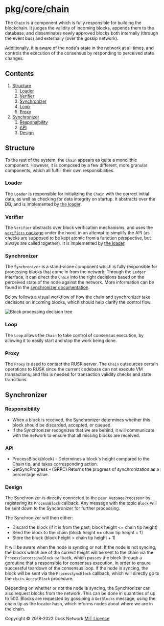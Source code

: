 # [pkg/core/chain](./pkg/core/chain)

The `Chain` is a component which is fully responsible for building the
blockchain. It judges the validity of incoming blocks, appends them to the
database, and disseminates newly approved blocks both internally (through the
event bus) and externally (over the gossip network).

Additionally, it is aware of the node's state in the network at all times, and
controls the execution of the consensus by responding to perceived state
changes.

<!-- ToC start -->

## Contents

1. [Structure](#structure)
    1. [Loader](#loader)
    1. [Verifier](#verifier)
    1. [Synchronizer](#synchronizer)
    1. [Loop](#loop)
    1. [Proxy](#proxy)
1. [Synchronizer](#synchronizer-1)
    1. [Responsibility](#responsibility)
    1. [API](#api)
    1. [Design](#design)

<!-- ToC end -->

## Structure

To the rest of the system, the `Chain` appears as quite a monolithic component.
However, it is composed by a few different, more granular components, which all
fulfill their own responsibilities.

### Loader

The `Loader` is responsible for initializing the `Chain` with the correct
initial data, as well as checking for data integrity on startup. It abstracts
over the DB, and is implemented by [the loader](./loader.go).

### Verifier

The `Verifier` abstracts over block verification mechanisms, and uses
the [`verifiers` package](../verifiers/README.md) under the hood, in an attempt
to simplify the API (as checks are supposed to be kept atomic from a function
perspective, but always are called together). It is implemented
by [the loader](./loader.go).

### Synchronizer

The `Synchronizer` is a stand-alone component which is fully responsible for
processing blocks that come in from the network. Through the `Ledger` interface,
it can direct the `Chain` into the right decisions based on the perceived state
of the node against the network. More information can be found in
the [synchronizer documentation](./synchronizer.md).

Below follows a visual workflow of how the chain and synchronizer take decisions
on incoming blocks, which should help clarify the control flow.

![Block processing decision tree](./chain_processing_flow.jpg)

### Loop

The `Loop` allows the `Chain` to take control of consensus execution, by
allowing it to easily start and stop the work being done.

### Proxy

The `Proxy` is used to contact the RUSK server. The `Chain` outsources certain
operations to RUSK since the current codebase can not execute VM transactions,
and this is needed for transaction validity checks and state transitions.

## Synchronizer

### Responsibility

* When a block is received, the Synchronizer determines whether this block
  should be discarded, accepted, or queued.
* If the Synchronizer recognizes that we are behind, it will communicate with
  the network to ensure that all missing blocks are received.

### API

* ProcessBlock\(block\) - Determines a block's height compared to the Chain tip,
  and takes corresponding action.
* GetSyncProgress - (GRPC) Returns the progress of synchronization as a
  percentage value.

### Design

The Synchronizer is directly connected to the `peer.MessageProcessor` by
registering its `ProcessBlock` callback. Any message with the topic `Block` will
be sent down to the Synchronizer for further processing.

The Synchronizer will then either:

- Discard the block (if it is from the past; block height <= chain tip height)
- Send the block to the chain (block height == chain tip height + 1)
- Store the block (block height > chain tip height + 1)

It will be aware when the node is syncing or not. If the node is not syncing,
the blocks which are of the correct height will be sent to the chain via
the `ProcessSuccessiveBlock` callback, which passes the block through a
goroutine that's responsible for consensus execution, in order to ensure
successful teardown of the consensus loop. If the node is syncing, the block
will be sent via the `ProcessSyncBlock` callback, which will directly go to
the `chain.AcceptBlock` procedure.

Depending on whether or not the node is syncing, the Synchronizer can also
request blocks from the network. This can be done in quantities of up to 500.
Blocks are requested by gossiping a `GetBlocks` message, using the chain tip as
the locator hash, which informs nodes about where we are in the chain.

Copyright © 2018-2022 Dusk Network
[MIT Licence](https://github.com/dusk-network/dusk-blockchain/blob/master/LICENSE)

